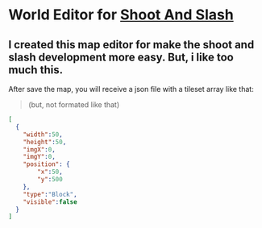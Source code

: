 # World Editor for <a href="https://github.com/thalesmariiano/Shoot-And-Slash">Shoot And Slash</a>

I created this map editor for make the shoot and slash development more easy. But, i like too much this.
-

After save the map, you will receive a json file with a tileset array like that:

> (but, not formated like that)
```json
[
  {
    "width":50,
    "height":50,
    "imgX":0,
    "imgY":0,
    "position": {
        "x":50,
        "y":500
    },
    "type":"Block",
    "visible":false
  }
]
```

